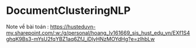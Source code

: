 # DocumentClusteringNLP


Note về bài toán : https://husteduvn-my.sharepoint.com/:w:/g/personal/hoang_lv161669_sis_hust_edu_vn/EXf1S4ghqK9Bs3-mYsU2fqYBZ1aq6ZfJ_iDlyHNzMOYdHg?e=zIhbLw

